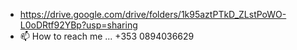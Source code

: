 
- https://drive.google.com/drive/folders/1k95aztPTkD_ZLstPoWO-L0oDRtf92YBp?usp=sharing
- 📫 How to reach me ... +353 0894036629

<!---
Madmaxwar/Madmaxwar is a ✨ special ✨ repository because its `README.md` (this file) appears on your GitHub profile.
You can click the Preview link to take a look at your changes.
--->
